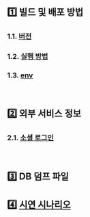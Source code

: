 
## 1️⃣ 빌드 및 배포 방법  

### 1.1. [버전](./1-build-deploy/1-version.md)
### 1.2. [실행 방법](./1-build-deploy/2-execute.md)
### 1.3. [env](./1-build-deploy/3-env.md)

<br>

## 2️⃣ 외부 서비스 정보

### 2.1. [소셜 로그인](./2-external/external.md)

<br>

## 3️⃣ DB 덤프 파일  

## 4️⃣ [시연 시나리오](./4-scenario/README.md)
